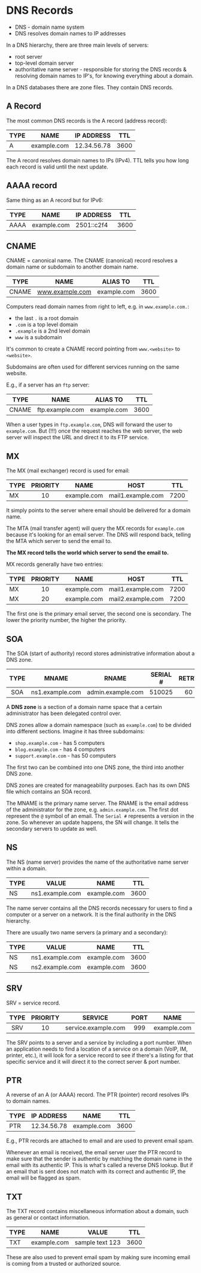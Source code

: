 # DNS Records

- DNS - domain name system
- DNS resolves domain names to IP addresses

In a DNS hierarchy, there are three main levels of servers:
- root server
- top-level domain server
- authoritative name server - responsible for storing the DNS records &
resolving domain names to IP's, for knowing everything about a domain.

In a DNS databases there are zone files. They contain DNS records.

## A Record

The most common DNS records is the A record (address record):

| TYPE | NAME | IP ADDRESS | TTL |
| ---- | ---- | ---------- | --- |
| A | example.com | 12.34.56.78 | 3600 |

The A record resolves domain names to IPs (IPv4). TTL tells you how long each
record is valid until the next update.

## AAAA record

Same thing as an A record but for IPv6:

| TYPE | NAME | IP ADDRESS | TTL |
| ---- | ---- | ---------- | --- |
| AAAA | example.com | 2501::c2f4 | 3600 |

## CNAME

CNAME = canonical name. The CNAME (canonical) record resolves a domain name or
subdomain to another domain name.

| TYPE | NAME | ALIAS TO | TTL |
| ---- | ---- | -------- | --- |
| CNAME | www.example.com | example.com  | 3600 |

Computers read domain names from right to left, e.g. in `www.example.com.`:
- the last `.` is a root domain
- `.com` is a top level domain
- `.example` is a 2nd level domain
- `www` is a subdomain

It's common to create a CNAME record pointing from `www.<website>` to
`<website>`.

Subdomains are often used for different services running on the same website.

E.g., if a server has an `ftp` server:

| TYPE | NAME | ALIAS TO | TTL |
| ---- | ---- | -------- | --- |
| CNAME | ftp.example.com | example.com  | 3600 |

When a user types in `ftp.example.com`, DNS will forward the user to
`example.com`. But (!!!) once the request reaches the web server, the web
server will inspect the URL and direct it to its FTP service.

## MX

The MX (mail exchanger) record is used for email:

| TYPE | PRIORITY | NAME | HOST | TTL |
| ---- | :--------: | ---- | ---- | --- |
| MX | 10 | example.com  | mail1.example.com | 7200 |

It simply points to the server where email should be delivered for a domain
name.

The MTA (mail transfer agent) will query the MX records for `example.com`
because it's looking for an email server. The DNS will respond back, telling
the MTA which server to send the email to.

**The MX record tells the world which server to send the email to.** 

MX records generally have two entries:

| TYPE | PRIORITY | NAME | HOST | TTL |
| ---- | :--------: | ---- | ---- | --- |
| MX | 10 | example.com  | mail1.example.com | 7200 |
| MX | 20 | example.com  | mail2.example.com | 7200 |

The first one is the primary email server, the second one is secondary. The
lower the priority number, the higher the priority.

## SOA

The SOA (start of authority) record stores administrative information about a
DNS zone.

| TYPE | MNAME | RNAME | SERIAL # | RETRY | TTL |
| :---: | :---: | :---: | :---: | :---: | :---: |
| SOA | ns1.example.com | admin.example.com | 510025 | 60 | 7200 |

A **DNS zone** is a section of a domain name space that a certain administrator
has been delegated control over.

DNS zones allow a domain namespace (such as `example.com`) to be divided into
different sections. Imagine it has three subdomains:
- `shop.example.com` - has 5 computers
- `blog.example.com` - has 4 computers
- `support.example.com` - has 50 computers

The first two can be combined into one DNS zone, the third into another DNS
zone. 

DNS zones are created for manageability purposes. Each has its own DNS file
which contains an SOA record.

The MNAME is the primary name server. The RNAME is the email address of the
administrator for the zone, e.g. `admin.example.com`. The first dot represent
the `@` symbol of an email. The `Serial #` represents a version in the zone. So
whenever an update happens, the SN will change. It tells the secondary servers
to update as well.

## NS

The NS (name server) provides the name of the authoritative name server within
a domain.

| TYPE | VALUE | NAME | TTL |
| ---- | ---- | ---------- | --- |
| NS | ns1.example.com | example.com | 3600 |

The name server contains all the DNS records necessary for users to find a
computer or a server on a network. It is the final authority in the DNS
hierarchy.

There are usually two name servers (a primary and a secondary):

| TYPE | VALUE | NAME | TTL |
| ---- | ---- | ---------- | --- |
| NS | ns1.example.com | example.com | 3600 |
| NS | ns2.example.com | example.com | 3600 |

## SRV

SRV = service record. 

| TYPE | PRIORITY | SERVICE | PORT | NAME | WEIGHT | TTL |
| :---: | :---: | :---: | :---: | :---: | :---: | :---: |
| SRV | 10 | service.example.com | 999 | example.com | 0 | 7200 |

The SRV points to a server and a service by including a port number. When an
application needs to find a location of a service on a domain (VoIP, IM,
printer, etc.),  it will look for a service record to see if there's a listing
for that specific service and it will direct it to the correct server & port
number.

## PTR

A reverse of an A (or AAAA) record. The PTR (pointer) record resolves IPs to
domain names.

| TYPE | IP ADDRESS | NAME | TTL |
| ---- | ---------- | ---- | --- |
| PTR | 12.34.56.78 | example.com | 3600 |

E.g., PTR records are attached to email and are used to prevent email spam.

Whenever an email is received, the email server user the PTR record to make
sure that the sender is authentic by matching the domain name in the email with
its authentic IP. This is what's called a reverse DNS lookup. But if an email
that is sent does not match with its correct and authentic IP, the email will
be flagged as spam.

## TXT

The TXT record contains miscellaneous information about a domain, such as
general or contact information.

| TYPE | NAME | VALUE | TTL |
| ---- | ---- | ---------- | --- |
| TXT | example.com | sample text 123 | 3600 |

These are also used to prevent email spam by making sure incoming email is
coming from a trusted or authorized source.
